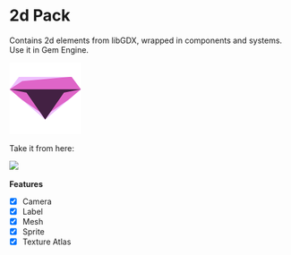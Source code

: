 # 2d Pack

Contains 2d elements from libGDX, wrapped in components and systems.
Use it in Gem Engine.

[![](https://github.com/Ughuuu/GemMaker/blob/master/android/assets/gem.png)](https://github.com/Ughuuu/GemMaker)

Take it from here:

[![](https://jitpack.io/v/Ughuuu/GemEngine2dPack.svg)](https://jitpack.io/#Ughuuu/GemEngine2dPack)

**Features**
- [x] Camera
- [x] Label
- [x] Mesh
- [x] Sprite
- [x] Texture Atlas
